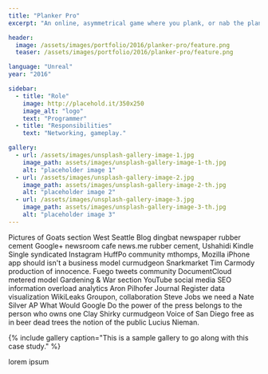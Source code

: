 ```yaml
---
title: "Planker Pro"
excerpt: "An online, asymmetrical game where you plank, or nab the plankers!"

header:
  image: /assets/images/portfolio/2016/planker-pro/feature.png
  teaser: /assets/images/portfolio/2016/planker-pro/feature.png

language: "Unreal"
year: "2016"

sidebar:
  - title: "Role"
    image: http://placehold.it/350x250
    image_alt: "logo"
    text: "Programmer"
  - title: "Responsibilities"
    text: "Networking, gameplay."

gallery:
  - url: /assets/images/unsplash-gallery-image-1.jpg
    image_path: assets/images/unsplash-gallery-image-1-th.jpg
    alt: "placeholder image 1"
  - url: /assets/images/unsplash-gallery-image-2.jpg
    image_path: assets/images/unsplash-gallery-image-2-th.jpg
    alt: "placeholder image 2"
  - url: /assets/images/unsplash-gallery-image-3.jpg
    image_path: assets/images/unsplash-gallery-image-3-th.jpg
    alt: "placeholder image 3"
---
```


Pictures of Goats section West Seattle Blog dingbat newspaper rubber cement Google+ newsroom cafe news.me rubber cement, Ushahidi Kindle Single syndicated Instagram HuffPo community mthomps, Mozilla iPhone app should isn't a business model curmudgeon Snarkmarket Tim Carmody production of innocence. Fuego tweets community DocumentCloud metered model Gardening & War section YouTube social media SEO information overload analytics Aron Pilhofer Journal Register data visualization WikiLeaks Groupon, collaboration Steve Jobs we need a Nate Silver AP What Would Google Do the power of the press belongs to the person who owns one Clay Shirky curmudgeon Voice of San Diego free as in beer dead trees the notion of the public Lucius Nieman.

{% include gallery caption="This is a sample gallery to go along with this case study." %}

lorem ipsum
